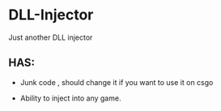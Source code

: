 # DLL-Injector
Just another DLL injector


## HAS:

- Junk code , should change it if you want to use it on csgo

- Ability to inject into any game.

